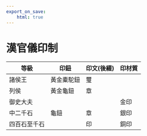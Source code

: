 ```yaml
---
export_on_save:
    html: true
---
```


# 漢官儀印制

等級|印鈕|印文(後綴)|印材質
--|--|--|--
諸侯王|黃金橐駝鈕|璽|
列侯|黃金龜鈕|章|
御史大夫|||金印
中二千石|龜鈕|章|銀印
四百石至千石||印|銅印